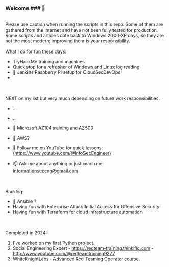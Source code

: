 ### Welcome ### 👋

<BR> Please use caution when running the scripts in this repo. Some of them are gathered from the Internet and have not been fully tested for production. <BR> Some scripts and articles date back to Windows 2000-XP days, so they are not the most modern; improving them is your responsibility. 
<BR><BR>
What I do for fun these days:
- TryHackMe training and machines
- Quick stop for a refresher of Windows and Linux log reading
- 👯 Jenkins Raspberry PI setup for CloudSecDevOps
- 

<BR><BR>
NEXT on my list but very much depending on future work responsibilities:
- ...
- ...
- 🔭 Microsoft AZ104 training and AZ500
- 🌱 AWS?

- 💬 Follow me on YouTube for quick lessons:<BR>
[(https://www.youtube.com/@InfoSecEngineer)](https://www.youtube.com/@InfoSecEngineer)
- 📫 Ask me about anything or just reach me: informationseceng@gmail.com

<BR><BR>
Backlog:
- 🤔 Ansible ?
- Having fun with Enterprise Attack Initial Access for Offensive Security<BR>
- Having fun with Terraform for cloud infrastructure automation<BR>

<BR><BR>
Completed in 2024:
  1) I've worked on my first Python project.
  2) Social Engineering Expert - https://redteam-training.thinkific.com - http://www.youtube.com/@redteamtraining9277
  3) WhiteKnightLabs - Advanced Red Teaming Operator course.
